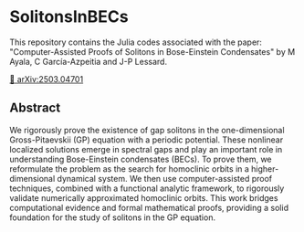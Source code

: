 # SolitonsInBECs

This repository contains the Julia codes associated with the paper: "Computer-Assisted Proofs of Solitons in Bose-Einstein Condensates" by M Ayala, C García-Azpeitia and J-P Lessard.

[🔗 arXiv:2503.04701](https://arxiv.org/abs/2503.04701)  

## Abstract
We rigorously prove the existence of gap solitons in the one-dimensional Gross-Pitaevskii (GP) equation with a periodic potential. These nonlinear localized solutions emerge in spectral gaps and play an important role in understanding Bose-Einstein condensates (BECs). To prove them, we reformulate the problem as the search for homoclinic orbits in a higher-dimensional dynamical system. We then use computer-assisted proof techniques, combined with a functional analytic framework, to rigorously validate numerically approximated homoclinic orbits. This work bridges computational evidence and formal mathematical proofs, providing a solid foundation for the study of  solitons in the GP equation.

